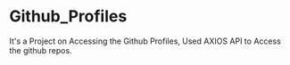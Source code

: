 # Github_Profiles
It's a Project on Accessing the Github Profiles, Used AXIOS API to Access the github repos. 
